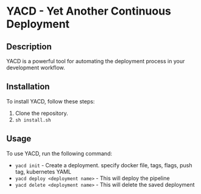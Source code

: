 # YACD - Yet Another Continuous Deployment

## Description
YACD is a powerful tool for automating the deployment process in your development workflow.

## Installation
To install YACD, follow these steps:
1. Clone the repository.
2. `sh install.sh`

## Usage
To use YACD, run the following command:
  - `yacd init` - Create a deployment. specify docker file, tags, flags, push tag, kubernetes YAML
  - `yacd deploy <deployment name>` - This will deploy the pipeline
  - `yacd delete <deployment name>` - This will delete the saved deployment
